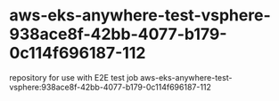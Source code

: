 # aws-eks-anywhere-test-vsphere-938ace8f-42bb-4077-b179-0c114f696187-112
repository for use with E2E test job aws-eks-anywhere-test-vsphere:938ace8f-42bb-4077-b179-0c114f696187-112
